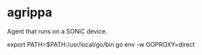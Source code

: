 # agrippa

Agent that runs on a SONiC device.

export  PATH=$PATH:/usr/local/go/bin
go env -w GOPROXY=direct